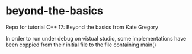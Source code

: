 # beyond-the-basics

Repo for tutorial C++ 17: Beyond the basics from Kate Gregory

In order to run under debug on vistual studio, some implementations have been coppied from their initial file to the file containing main()
